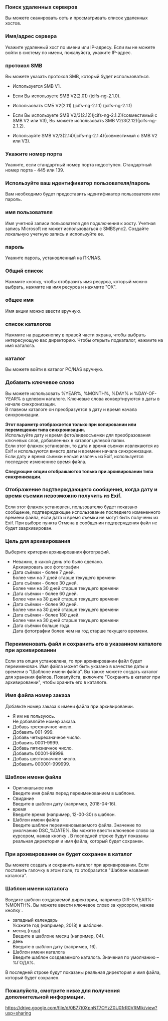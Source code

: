 ### Поиск удаленных серверов

Вы можете сканировать сеть и просматривать список удаленных хостов.   

### Имя/адрес сервера

Укажите удаленный хост по имени или IP-адресу. Если вы не можете войти в систему по имени, пожалуйста, укажите IP-адрес.   

### протокол SMB

Вы можете указать протокол SMB, который будет использоваться.

- Используется SMB V1.

- Если Вы используете SMB V2(2.01) (jcifs-ng-2.1.0).

- Использовать СМБ V2(2.11) (jcifs-ng-2.1.1) (jcifs-ng-2.1.1)

- Если Вы используете SMB V2/3(2.12)(jcifs-ng-2.1.2)(совместимый с SMB V2 или V3), Вы можете использовать SMB V2/3(2.12)(jcifs-ng-2.1.2).

- Используйте SMB V2/3(2.14)(jcifs-ng-2.1.4)(совместимый с SMB V2 или V3).   

### Укажите номер порта

Укажите, если стандартный номер порта недоступен. Стандартный номер порта - 445 или 139.   

### Используйте ваш идентификатор пользователя/пароль

Вам необходимо будет предоставить идентификатор пользователя или пароль.   

### имя пользователя

Имя учетной записи пользователя для подключения к хосту. Учетная запись Microsoft не может использоваться с SMBSync2. Создайте локальную учетную запись и используйте ее.  

### пароль

Укажите пароль, установленный на ПК/NAS.   

### Общий список

Нажмите кнопку, чтобы отобразить имя ресурса, который можно выбрать, нажмите на имя ресурса и нажмите "ОК".   

### общее имя

Имя акции можно ввести вручную.   

### список каталогов

Нажмите на радиокнопку в правой части экрана, чтобы выбрать интересующую вас директорию. Чтобы открыть подкаталог, нажмите на имя каталога.   

### каталог

Вы можете войти в каталог PC/NAS вручную.  

### Добавить ключевое слово  
Вы можете использовать %YEAR%, %MONTH%, %DAY% и %DAY-OF-YEAR% в целевом каталоге. Ключевые слова конвертируются в даты в начале синхронизации.  
В главном каталоге он преобразуется в дату и время начала синхронизации.   

**Этот параметр отображается только при копировании или перемещении типа синхронизации.**  
Используйте дату и время фото/видеосъемки для преобразования ключевых слов, добавленных в каталог целевой папки.  
Если этот флажок установлен, то дата и время съемки извлекаются из Exif и используются вместо даты и времени начала синхронизации. Если дату и время съемки нельзя извлечь из Exif, используется последнее измененное время файла.   

**Следующие опции отображаются только при архивировании типа синхронизации.**  
### Отображение подтверждающего сообщения, когда дату и время съемки невозможно получить из Exif.  
Если этот флажок установлен, пользователю будет показано сообщение, подтверждающее использование последнего измененного времени файла, если дата и время съемки не могут быть получены из Exif. При выборе пункта Отмена в сообщении подтверждения файл не будет заархивирован.   

### Цель для архивирования  
Выберите критерии архивирования фотографий.  
- Неважно, в какой день это было сделано.  
  Архивировать все фотографии  
- Дата съёмки - более 7 дней.  
  Более чем на 7 дней старше текущего времени  
- Дата съёмки - более 30 дней.  
  Более чем на 30 дней старше текущего времени  
- Дата съёмки - более 60 дней.  
  Более чем на 30 дней старше текущего времени  
- Дата съёмки - более 90 дней.  
  Более чем на 30 дней старше текущего времени  
- Дата съёмки - более 180 дней.  
  Более чем на 30 дней старше текущего времени  
- Дата съёмки больше года.  
  Дата фотографии более чем на год старше текущего времени.   

### Переименовать файл и сохранить его в указанном каталоге при архивировании

Если эта опция установлена, то при архивировании файл будет переименован. Имя файла может быть указано в качестве даты и времени в "Шаблоне имени файла". Вы также можете создать каталог для хранения файлов. Пожалуйста, включите "Сохранять в каталог при архивировании", чтобы хранить его в каталоге.   

### Имя файла номер заказа  
Добавьте номер заказа к имени файла при архивировании.  
- Я им не пользуюсь.  
  Не добавляйте номер заказа.  
- Добавь трехзначное число.  
  Добавить 001-999.  
- Добавь четырехзначное число.  
  Добавить 0001-9999.  
- Добавь пятизначное число.  
  Добавить 00001-99999.  
- Добавь шестизначное число.  
  Добавить 000001-999999.  

### Шаблон имени файла  
- Оригинальное имя  
  Введите имя файла перед переименованием в шаблоне.  
- Свидание  
  Введите в шаблон дату (например, 2018-04-16).  
- время  
  Введите время (например, 12-00-30) в шаблон.  
- Шаблон имени файла  
  Введите шаблон переименовываемого файла. Значение по умолчанию DSC_%DATE%. Вы можете ввести ключевое слово за курсором, нажав кнопку . В последней строке будут показаны реальная директория и имя файла, который будет сохранен.  

### При архивировании он будет сохранен в каталог  
Вы можете создать и сохранить каталог при архивировании. Если поставить галочку в этом поле, то отобразится "Шаблон названия каталога".  

### Шаблон имени каталога  
Введите шаблон создаваемой директории, например DIR-%YEAR%-%MONTH%. Вы можете ввести ключевое слово за курсором, нажав кнопку .  
- западный календарь  
  Укажите год (например, 2018) в шаблоне.  
- месяц (года)  
  Введите в шаблоне месяц (например, 04).  
- день  
  Введите в шаблон дату (например, 16).  
- Шаблон имени каталога  
  Введите шаблон создаваемого каталога. Значения по умолчанию – %ГОДА%.  

В последней строке будут показаны реальная директория и имя файла, который будет сохранен.   

### Пожалуйста, смотрите ниже для получения дополнительной информации.  
https://drive.google.com/file/d/0B77t0XpnNT7OYzZ0U01rR0VRMlk/view?usp=sharing
